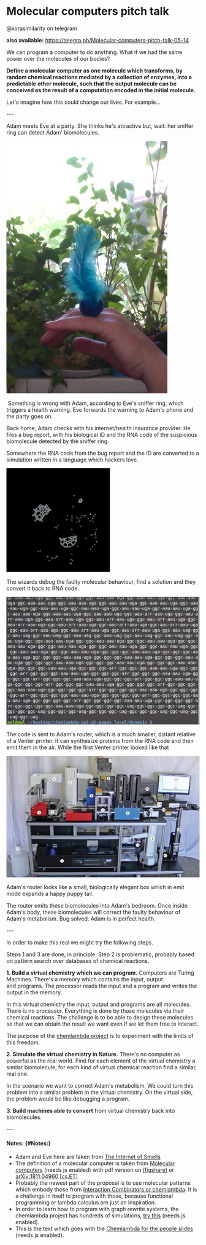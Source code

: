 

Molecular computers pitch talk 
===============================

\@xorasimilarity on telegram

**also available:** 
<https://telegra.ph/Molecular-computers-pitch-talk-05-14>

We can program a computer to do anything. What if we had the same power
over the molecules of our bodies?



**Define a molecular computer as one molecule which transforms, by
random chemical reactions mediated by a collection of enzymes, into a
predictable other molecule, such that the output molecule can be
conceived as the result of a computation encoded in the initial
molecule.**



Let's imagine how this could change our lives. For example\...

\-\--

Adam meets Eve at a party. She thinks he\'s attractive but, wait: her
sniffer ring can detect Adam\' biomolecules.

![Eve\'s sniffer ring](molecular-computers/sniffer-ring.png)

 Something is wrong with Adam, according to Eve\'s sniffer ring, which
triggers a health warning. Eve forwards the warning to Adam\'s phone and
the party goes on.

Back home, Adam checks with his internet/health insurance provider. He
files a bug report, with his biological ID and the RNA code of the
suspicious biomolecule detected by the sniffer ring.

Somewhere the RNA code from the bug report and the ID are converted to a
simulation written in a language which hackers love. 



![a chemlambda simulation detail](molecular-computers/bw.gif)



The wizards debug the faulty molecular behaviour, find a solution and
they convert it back to RNA code.



![chemlambda rna hack](molecular-computers/rna-hack.gif)

The code is sent to Adam\'s router, which is a much smaller, distant
relative of a Venter printer. It can synthesize proteins from the RNA
code and then emit them in the air. While the first Venter printer
looked like that



![Original Venter printer](molecular-computers/venter-printer.jpg)

Adam\'s router looks like a small, biologically elegant box which in
emit mode expands a happy puppy tail.

The router emits these biomolecules into Adam\'s bedroom. Once inside
Adam\'s body, these biomolecules will correct the faulty behaviour of
Adam\'s metabolism. Bug solved. Adam is in perfect health.

\-\--

In order to make this real we might try the following steps.

Steps 1 and 3 are done, in principle. Step 2 is problematic, probably
based on pattern search over databases of chemical reactions.

**1. Build a virtual chemistry which we can program.** Computers are
Turing Machines. There\'s a memory which contains the input, output
and programs. The processor reads the input and a program and writes the
output in the memory.

In this virtual chemistry the input, output and programs are all
molecules. There is no processor. Everything is done by those molecules
via their chemical reactions. The challenge is to be able to design
these molecules so that we can obtain the result we want even if we let
them free to interact.

The purpose of the [chemlambda
project](https://chemlambda.github.io/index.html) is to experiment with
the limits of this freedom.



**2. Simulate the virtual chemistry in Nature.** There\'s no computer as
powerful as the real world. Find for each element of the virtual
chemistry a similar biomolecule, for each kind of virtual chemical
reaction find a similar, real one.

In the scenario we want to correct Adam\'s metabolism. We could turn
this problem into a similar problem in the virtual chemistry. On the
virtual side, the problem would be like debugging a program.



**3. Build machines able to convert** from virtual chemistry back into
biomolecules.

\-\--

#### Notes: {#Notes:}

-   Adam and Eve here are taken from [The Internet of
    Smells](/Internet-of-Smells-04-26)
-   The definition of a molecular computer is taken from [Molecular
    computers](http://chorasimilarity.github.io/chemlambda-gui/dynamic/molecular.html)
    (needs js enabled) with pdf version on
    [(figshare)](https://doi.org/10.6084/m9.figshare.7339103.v1) or
    [arXiv:1811.04960 \[cs.ET\]](https://arxiv.org/abs/1811.04960)
-   Probably the newest part of the proposal is to use molecular
    patterns which embody those from [Interaction Combinators or
    chemlambda](https://mbuliga.github.io/quinegraphs/ic-vs-chem.html#icvschem).
    It is a challenge in itself to program with those, because
    functional programming or lambda calculus are just an inspiration.
-   In order to learn how to program with graph rewrite systems, the
    chemlambda project has hundreds of simulations, [try
    this](https://chemlambda.github.io/collection.html#204) (needs js
    enabled).
-   This is the text which goes with the [Chemlambda for the people
    slides](https://chorasimilarity.github.io/chemlambda-gui/dynamic/cfp.html)
    (needs js enabled).


